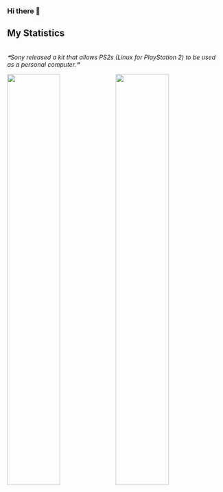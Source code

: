 ### Hi there 👋

## My Statistics
<br/>
<!--STARTS_HERE_QUOTE_README-->
<i>❝Sony released a kit that allows PS2s (Linux for PlayStation 2) to be used as a personal computer.❞</i>
<!--ENDS_HERE_QUOTE_README-->
<br/>
<p align="left">
  <img width="49.5%" src="https://github-readme-stats.vercel.app/api?username=chiranjeet-baruah&show=reviews,discussions_started,discussions_answered,prs_merged,prs_merged_percentage&show_icons=true&theme=vue-dark&count_private=true&include_all_commits=true&show_icons=true&cache_seconds=1800" />
  <img width="49.5%" src="https://github-readme-stats.vercel.app/api/top-langs/?username=chiranjeet-baruah&layout=compact&count_private=true&include_all_commits=true&cache_seconds=1800" />
</p>
<br>
